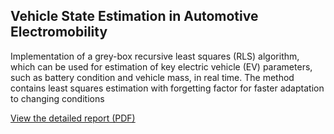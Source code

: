 ## Vehicle State Estimation in Automotive Electromobility

Implementation of a grey-box recursive least squares (RLS) algorithm, which can be used for estimation of key electric vehicle (EV) parameters, such as battery condition and vehicle mass, in real time. The method contains least squares estimation with forgetting factor for faster adaptation to changing conditions

[View the detailed report (PDF)](README.pdf)
